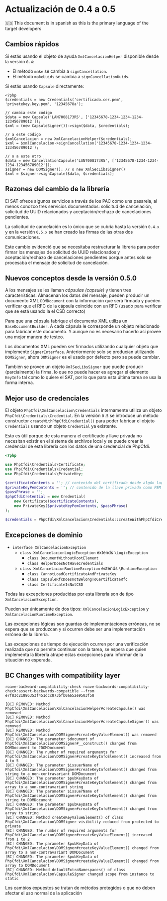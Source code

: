 # Actualización de 0.4 a 0.5

:us: This document is in spanish as this is the primary language of the target developers

## Cambios rápidos

Si estás usando el objeto de ayuda `XmlCancelacionHelper` disponible desde la versión `0.4`:

- El método `make` se cambia a `signCancellation`.
- El método `makeUuids` se cambia a `signCancellationUuids`.

Si estás usando `Capsule` directamente:

```text
<?php
$credentials = new Credentials('certificado.cer.pem', 'privatekey.key.pem', '12345678a');

// cambia este código
$data = new Capsule('LAN7008173R5', ['12345678-1234-1234-1234-123456789012']);
$xml = (new CapsuleSigner())->sign($data, $credentials);

// a este código
$xmlCancelacion = new XmlCancelacionHelper($credentials);
$xml = $xmlCancelacion->signCancellation('12345678-1234-1234-1234-123456789012');

// o a este otro
$data = new CancellationCapsule('LAN7008173R5', ['12345678-1234-1234-1234-123456789012']);
$signer = new DOMSigner(); // o new XmlSecLibsSigner()
$xml = $signer->signCapsule($data, $credentials);
```

## Razones del cambio de la librería

El SAT ofrece algunos servicios a través de los PAC como una pasarela, al menos conozco tres servicios documentados:
solicitud de cancelación, solicitud de UUID relacionados y aceptación/rechazo de cancelaciones pendientes.

La solicitud de cancelación es lo único que se cubría hasta la versión `0.4.x` y en la versión `0.5.x` se han
creado las firmas de las otras dos comunicaciones.

Este cambio evidenció que se necesitaba restructurar la librería para poder firmar los mensajes de
solicitud de UUID relacionados y aceptación/rechazo de cancelaciones pendientes porque antes solo se procesaba el
mensaje de solicitud de cancelación.

## Nuevos conceptos desde la versión 0.5.0

A los mensajes se les llaman *cápsulas (capsule)* y tienen tres características: Almacenan los datos del mensaje,
pueden producir un documento XML `DOMDocument` con la información que será firmada y pueden verificar que el RFC
de la cápsula coincide con un RFC (usado para verificar que se está usando la el CSD correcto)

Para que una cápsula fabrique el documento XML utiliza un `BaseDocumentBuilder`.
A cada cápsula le corresponde un objeto relacionado para fabricar este documento.
Y aunque no es necesario hacerlo así provee una mejor manera de testeo.

Los documentos XML pueden ser firmados utilizando cualquier objeto que implemente `SignerInterface`.
Anteriormente solo se producían utilizando `DOMSigner`, ahora `DOMSigner` es el usado por defecto pero se puede cambiar.

También se provee un objeto `XmlSecLibsSigner` que puede producir (parcialmente) la firma, lo que no puede hacer es
agregar el elemento `KeyInfo` tal como lo quiere el SAT, por lo que para esta última tarea se usa la forma interna. 

## Mejor uso de credenciales

El objeto `PhpCfdi\XmlCancelacion\Credentials` internamente utiliza un objeto `PhpCfdi\Credentials\Credential`.
En la versión `0.5` se introduce un método constructor `createWithPhpCfdiCredential()` para poder fabricar el objeto
`Credentials` usando un objeto `Credential` ya existente.

Esto es útil porque de esta manera el certificado y llave privada no necesitan existir en el sistema de archivos local
y se puede crear la credencial de esta librería con los datos de una credencial de PhpCfdi.

```php
<?php

use PhpCfdi\Credentials\Certificate;
use PhpCfdi\Credentials\Credential;
use PhpCfdi\Credentials\PrivateKey;

$certificateContents = ''; // contenido del certificado desde algún lugar, como la base de datos
$privateKeyPemContents = ''; // contenido de la llave privada como PEM desde algún lugar, como la base de datos
$passPhrase = '';
$phpCfdiCretential = new Credential(
    new Certificate($certificateContents),
    new PrivateKey($privateKeyPemContents, $passPhrase)
);

$credentials = PhpCfdi\XmlCancelacion\Credentials::createWithPhpCfdiCredential($phpCfdiCretential);
```

## Excepciones de dominio

- `interface XmlCancelacionException`
    - `class XmlCancelacionLogicException` extends `\LogicException`
        - `class DocumentWithoutRootElement`
        - `class HelperDoesNotHaveCredentials`
    - `class XmlCancelacionRuntimeException` extends `\RuntimeException`
        - `class CannotLoadCertificateAndPrivateKey`
        - `class CapsuleRfcDoesnotBelongToCertificateRfc`
        - `class CertificateIsNotCSD`

Todas las excepciones producidas por esta librería son de tipo `XmlCancelacionException`.

Pueden ser únicamente de dos tipos: `XmlCancelacionLogicException` y `XmlCancelacionRuntimeException`.

Las excepciones lógicas son guardas de implementaciones erróneas, no se espera que se produzcan
y si ocurren debe ser una implementación errónea de la librería.

Las excepciones de tiempo de ejecución ocurren por una verificación realizada que no permite
continuar con la tarea, se espera que quien implementa la librería atrape estas excepciones
para informar de la situación no esperada.

## BC Changes with compatibility layer

```text
roave-backward-compatibility-check roave-backwards-compatibility-check:assert-backwards-compatible --from e7f83c21886353f451dcc873bfb0a652e9503f58

[BC] REMOVED: Method PhpCfdi\XmlCancelacion\XmlCancelacionHelper#createCapsule() was removed
[BC] REMOVED: Method PhpCfdi\XmlCancelacion\XmlCancelacionHelper#createCapsuleSigner() was removed
[BC] REMOVED: Method PhpCfdi\XmlCancelacion\DOMSigner#createKeyValueElement() was removed
[BC] CHANGED: The parameter $document of PhpCfdi\XmlCancelacion\DOMSigner#__construct() changed from DOMDocument to ?DOMDocument
[BC] CHANGED: The number of required arguments for PhpCfdi\XmlCancelacion\DOMSigner#createKeyInfoElement() increased from 4 to 5
[BC] CHANGED: The parameter $issuerName of PhpCfdi\XmlCancelacion\DOMSigner#createKeyInfoElement() changed from string to a non-contravariant DOMDocument
[BC] CHANGED: The parameter $pubKeyData of PhpCfdi\XmlCancelacion\DOMSigner#createKeyInfoElement() changed from array to a non-contravariant string
[BC] CHANGED: The parameter $issuerName of PhpCfdi\XmlCancelacion\DOMSigner#createKeyInfoElement() changed from string to DOMDocument
[BC] CHANGED: The parameter $pubKeyData of PhpCfdi\XmlCancelacion\DOMSigner#createKeyInfoElement() changed from array to string
[BC] CHANGED: Method createKeyValueElement() of class PhpCfdi\XmlCancelacion\DOMSigner visibility reduced from protected to private
[BC] CHANGED: The number of required arguments for PhpCfdi\XmlCancelacion\DOMSigner#createKeyValueElement() increased from 1 to 2
[BC] CHANGED: The parameter $pubKeyData of PhpCfdi\XmlCancelacion\DOMSigner#createKeyValueElement() changed from array to a non-contravariant DOMDocument
[BC] CHANGED: The parameter $pubKeyData of PhpCfdi\XmlCancelacion\DOMSigner#createKeyValueElement() changed from array to DOMDocument
[BC] CHANGED: Method defaultExtraNamespaces() of class PhpCfdi\XmlCancelacion\CapsuleSigner changed scope from instance to static
```

Los cambios expuestos se tratan de métodos protegidos o que no deben afectar el uso normal de la aplicación
